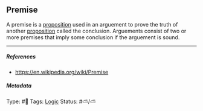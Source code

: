 ## Premise

A premise is a [proposition](Proposition.md) used in an arguement to prove the truth of another [proposition](Proposition.md) called the conclusion. Arguements consist of two or more premises that imply some conclusion if the arguement is sound.

---

##### References

* https://en.wikipedia.org/wiki/Premise

##### Metadata

Type: #🔴 
Tags: [Logic](Logic.md)
Status: #⛅️/⛅️

